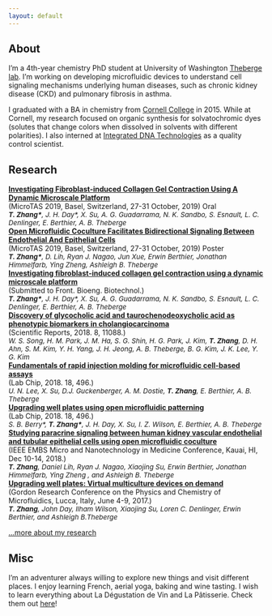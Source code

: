 ```yaml
---
layout: default
---
```


## About

I’m a 4th-year chemistry PhD student at University of Washington [Theberge lab](https://depts.washington.edu/bcmelab/). I’m working on developing microfluidic devices to understand cell signaling mechanisms underlying human diseases, such as chronic kidney disease (CKD) and pulmonary fibrosis in asthma.

I graduated with a BA in chemistry from <a href="https://www.cornellcollege.edu/">Cornell College</a> in 2015. While at Cornell, my research focused on organic synthesis for solvatochromic dyes (solutes that change colors when dissolved in solvents with different polarities). I also interned at <a href="https://www.idtdna.com/pages">Integrated DNA Technologies</a> as a quality control scientist.

## Research

<div class="research-hd">
	<text style="font-weight: bold;"><a href="https://www.biorxiv.org/content/10.1101/628230v1">Investigating Fibroblast-induced Collagen Gel Contraction Using A Dynamic Microscale Platform</a></text>
	<div>(MicroTAS 2019, Basel, Switzerland, 27-31 October, 2019) Oral</div>
	<div style="font-size: 10pt;font-style: italic;"><text style="font-weight: bold;">T. Zhang*</text>, J. H. Day*, X. Su, A. G. Guadarrama, N. K. Sandbo, S. Esnault, L. C. Denlinger, E. Berthier, A. B. Theberge</div>
</div>

<div class="research-hd">
	<text style="font-weight: bold;"><a href="https://www.biorxiv.org/content/10.1101/628230v1">Open Microfluidic Coculture Facilitates Bidirectional Signaling Between Endothelial And Epithelial Cells</a></text>
	<div>(MicroTAS 2019, Basel, Switzerland, 27-31 October, 2019) Poster</div>
	<div style="font-size: 10pt;font-style: italic;"><text style="font-weight: bold;">T. Zhang*</text>, D. Lih, Ryan J. Nagao, Jun Xue, Erwin Berthier, Jonathan Himmelfarb, Ying Zheng, Ashleigh B. Theberge</div>
</div>

<div class="research-hd">
	<text style="font-weight: bold;"><a href="https://www.biorxiv.org/content/10.1101/628230v1">Investigating fibroblast-induced collagen gel contraction using a dynamic microscale platform</a></text>
	<div>(Submitted to Front. Bioeng. Biotechnol.)</div>
	<div style="font-size: 10pt;font-style: italic;"><text style="font-weight: bold;">T. Zhang*</text>, J. H. Day*, X. Su, A. G. Guadarrama, N. K. Sandbo, S. Esnault, L. C. Denlinger, E. Berthier, A. B. Theberge</div>
</div>

<div class="research-hd">
	<text style="font-weight: bold;"><a href="https://www.nature.com/articles/s41598-018-29445-z">Discovery of glycocholic acid and taurochenodeoxycholic acid as phenotypic biomarkers in cholangiocarcinoma</a></text>
	<div>(Scientific Reports, 2018. 8, 11088.)</div>
	<div style="font-size: 10pt;font-style: italic;">W. S. Song, H. M. Park, J. M. Ha, S. G. Shin, H. G. Park, J. Kim, <text style="font-weight: bold;">T. Zhang</text>, D. H. Ahn, S. M. Kim, Y. H. Yang, J. H. Jeong, A. B. Theberge, B. G. Kim, J. K. Lee, Y. G. Kim</div>
</div>

<div class="research-hd">
	<text style="font-weight: bold;"><a href="https://pubs.rsc.org/en/content/articlelanding/2018/lc/c7lc01052d#!divAbstract">Fundamentals of rapid injection molding for microfluidic cell-based assays</a></text>
	<div>(Lab Chip, 2018. 18, 496.)</div>
	<div style="font-size: 10pt;font-style: italic;">U. N. Lee, X. Su, D.J. Guckenberger, A. M. Dostie, <text style="font-weight: bold;">T. Zhang</text>, E. Berthier, A. B. Theberge</div>
</div>

<div class="research-hd">
	<text style="font-weight: bold;"><a href="https://pubs.rsc.org/en/content/articlelanding/2017/lc/c7lc00878c#!divAbstract">Upgrading well plates using open microfluidic patterning</a></text>
	<div>(Lab Chip, 2018. 18, 496.)</div>
	<div style="font-size: 10pt;font-style: italic;">S. B. Berry*, <text style="font-weight: bold;">T. Zhang*</text>, J. H. Day, X. Su, I. Z. Wilson, E. Berthier, A. B. Theberge</div>
</div>

<div class="research-hd">
	<text style="font-weight: bold;"><a href="https://conferences.embs.org/mnm">Studying paracrine signaling between human kidney vascular endothelial and tubular epithelial cells using open microfluidic coculture</a></text>
	<div>(IEEE EMBS Micro and Nanotechnology in Medicine Conference, Kauai, HI, Dec 10-14, 2018.)</div>
	<div style="font-size: 10pt;font-style: italic;"><text style="font-weight: bold;">T. Zhang</text>, Daniel Lih, Ryan J. Nagao, Xiaojing Su, Erwin Berthier, Jonathan Himmelfarb, Ying Zheng , and Ashleigh B. Theberge</div>
</div>

<div class="research-hd">
	<text style="font-weight: bold;"><a href="https://www.grc.org/physics-and-chemistry-of-microfluidics-conference/2017">Upgrading well plates: Virtual multiculture devices on demand</a></text>
	<div>(Gordon Research Conference on the Physics and Chemistry of Microfluidics, Lucca, Italy, June 4-9, 2017.)</div>
	<div style="font-size: 10pt;font-style: italic;"><text style="font-weight: bold;">T. Zhang</text>, John Day, Ilham Wilson, Xiaojing Su, Loren C. Denlinger, Erwin Berthier, and Ashleigh B.Theberge</div>
</div>

[...more about my research](./research.html)

## Misc

I’m an adventurer always willing to explore new things and visit different places. I enjoy learning French, aerial yoga, baking and wine tasting. I wish to learn everything about La Dégustation de Vin and La Pâtisserie. Check them out [here](./misc.html)!
